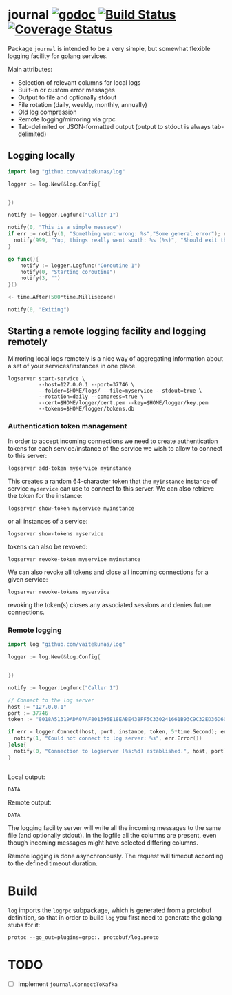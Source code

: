 # journal [![godoc](https://img.shields.io/badge/go-documentation-blue.svg)](https://godoc.org/github.com/vaitekunas/journal) [![Build Status](https://travis-ci.org/vaitekunas/journal.svg?branch=master)](https://travis-ci.org/vaitekunas/journal) [![Coverage Status](https://coveralls.io/repos/github/vaitekunas/journal/badge.svg?branch=master)](https://coveralls.io/github/vaitekunas/journal?branch=master)

Package `journal` is intended to be a very simple, but somewhat flexible logging
facility for golang services.

Main attributes:

* Selection of relevant columns for local logs
* Built-in or custom error messages
* Output to file and optionally stdout
* File rotation (daily, weekly, monthly, annually)
* Old log compression
* Remote logging/mirroring via grpc
* Tab-delimited or JSON-formatted output (output to stdout is always tab-delimited)

## Logging locally

```Go
import log "github.com/vaitekunas/log"

logger := log.New(&log.Config{


})

notify := logger.Logfunc("Caller 1")

notify(0, "This is a simple message")
if err := notify(1, "Something went wrong: %s","Some general error"); err != nil {
  notify(999, "Yup, things really went south: %s (%s)", "Should exit the program now","Nothing to be done here")
}

go func(){
    notify := logger.Logfunc("Coroutine 1")
    notify(0, "Starting coroutine")
    notify(3, "")
}()

<- time.After(500*time.Millisecond)

notify(0, "Exiting")
```

## Starting a remote logging facility and logging remotely

Mirroring local logs remotely is a nice way of aggregating information about
a set of your services/instances in one place.

```shell
logserver start-service \
          --host=127.0.0.1 --port=37746 \
          --folder=$HOME/logs/ --file=myservice --stdout=true \
          --rotation=daily --compress=true \
          --cert=$HOME/logger/cert.pem --key=$HOME/logger/key.pem
          --tokens=$HOME/logger/tokens.db
```

### Authentication token management

In order to accept incoming connections we need to create authentication tokens
for each service/instance of the service we wish to allow to connect to this server:

```shell
logserver add-token myservice myinstance
```

This creates a random 64-character token that the `myinstance` instance of
service `myservice` can use to connect to this server. We can also retrieve the
token for the instance:

```shell
logserver show-token myservice myinstance
```

or all instances of a service:

```shell
logserver show-tokens myservice
```

tokens can also be revoked:

```shell
logserver revoke-token myservice myinstance
```

We can also revoke all tokens and close all incoming connections for a given
service:

```shell
logserver revoke-tokens myservice
```

revoking the token(s) closes any associated sessions and denies future connections.

### Remote logging


```Go
import log "github.com/vaitekunas/log"

logger := log.New(&log.Config{


})

notify := logger.Logfunc("Caller 1")

// Connect to the log server
host := "127.0.0.1"
port := 37746
token := "8018A51319ADA07AF801595E18EABE438FF5C330241661B93C9C32ED36D60C00"

if err:= logger.Connect(host, port, instance, token, 5*time.Second); err != nil {
  notify(1, "Could not connect to log server: %s", err.Error())  
}else{
  notify(0, "Connection to logserver (%s:%d) established.", host, port)
}



```

Local output:
```
DATA
```

Remote output:
```
DATA
```

The logging facility server will write all the incoming messages to the same file
(and optionally stdout). In the logfile all the columns are present, even  though
incoming messages might have selected differing columns.

Remote logging is done asynchronously. The request will timeout according to the
defined timeout duration.


# Build

`log` imports the `logrpc` subpackage, which is generated from a protobuf definition,
so that in order to build `log` you first need to generate the golang stubs for it:

```shell
protoc --go_out=plugins=grpc:. protobuf/log.proto
```

# TODO

 - [ ] Implement `journal.ConnectToKafka`
